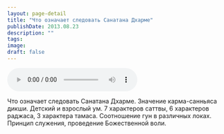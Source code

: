 ```yaml
---
layout: page-detail
title: "Что означает следовать Санатана Дхарме"
publishDate: 2013.08.23
description: ""
tags:
image:
draft: false
---
```


<audio title="2013.08.23 - Что означает следовать Санатана Дхарме.mp3" src="/upload/iblock/1f4/1f4eb2326f63f2e8cbbabf12d300e533.mp3" controls=""></audio>

 Что означает следовать Санатана Дхарме. Значение карма-санньяса  
дикши. Детский и взрослый ум. 7 характеров саттвы, 6 характеров раджаса, 3 характера тамаса. Соотношение гун в различных локах.  
Принцип служения, проведение Божественной воли. 

  
